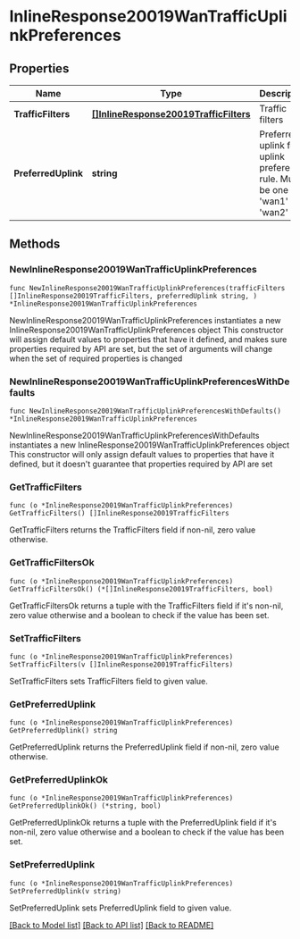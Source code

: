 # InlineResponse20019WanTrafficUplinkPreferences

## Properties

Name | Type | Description | Notes
------------ | ------------- | ------------- | -------------
**TrafficFilters** | [**[]InlineResponse20019TrafficFilters**](InlineResponse20019TrafficFilters.md) | Traffic filters | 
**PreferredUplink** | **string** | Preferred uplink for uplink preference rule. Must be one of: &#39;wan1&#39; or &#39;wan2&#39; | 

## Methods

### NewInlineResponse20019WanTrafficUplinkPreferences

`func NewInlineResponse20019WanTrafficUplinkPreferences(trafficFilters []InlineResponse20019TrafficFilters, preferredUplink string, ) *InlineResponse20019WanTrafficUplinkPreferences`

NewInlineResponse20019WanTrafficUplinkPreferences instantiates a new InlineResponse20019WanTrafficUplinkPreferences object
This constructor will assign default values to properties that have it defined,
and makes sure properties required by API are set, but the set of arguments
will change when the set of required properties is changed

### NewInlineResponse20019WanTrafficUplinkPreferencesWithDefaults

`func NewInlineResponse20019WanTrafficUplinkPreferencesWithDefaults() *InlineResponse20019WanTrafficUplinkPreferences`

NewInlineResponse20019WanTrafficUplinkPreferencesWithDefaults instantiates a new InlineResponse20019WanTrafficUplinkPreferences object
This constructor will only assign default values to properties that have it defined,
but it doesn't guarantee that properties required by API are set

### GetTrafficFilters

`func (o *InlineResponse20019WanTrafficUplinkPreferences) GetTrafficFilters() []InlineResponse20019TrafficFilters`

GetTrafficFilters returns the TrafficFilters field if non-nil, zero value otherwise.

### GetTrafficFiltersOk

`func (o *InlineResponse20019WanTrafficUplinkPreferences) GetTrafficFiltersOk() (*[]InlineResponse20019TrafficFilters, bool)`

GetTrafficFiltersOk returns a tuple with the TrafficFilters field if it's non-nil, zero value otherwise
and a boolean to check if the value has been set.

### SetTrafficFilters

`func (o *InlineResponse20019WanTrafficUplinkPreferences) SetTrafficFilters(v []InlineResponse20019TrafficFilters)`

SetTrafficFilters sets TrafficFilters field to given value.


### GetPreferredUplink

`func (o *InlineResponse20019WanTrafficUplinkPreferences) GetPreferredUplink() string`

GetPreferredUplink returns the PreferredUplink field if non-nil, zero value otherwise.

### GetPreferredUplinkOk

`func (o *InlineResponse20019WanTrafficUplinkPreferences) GetPreferredUplinkOk() (*string, bool)`

GetPreferredUplinkOk returns a tuple with the PreferredUplink field if it's non-nil, zero value otherwise
and a boolean to check if the value has been set.

### SetPreferredUplink

`func (o *InlineResponse20019WanTrafficUplinkPreferences) SetPreferredUplink(v string)`

SetPreferredUplink sets PreferredUplink field to given value.



[[Back to Model list]](../README.md#documentation-for-models) [[Back to API list]](../README.md#documentation-for-api-endpoints) [[Back to README]](../README.md)



